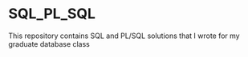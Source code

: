 # SQL_PL_SQL
This repository contains SQL and PL/SQL solutions that I wrote for my graduate database class
